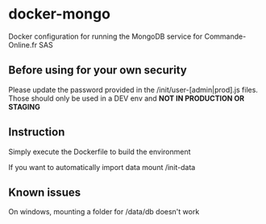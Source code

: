 # docker-mongo
Docker configuration for running the MongoDB service for Commande-Online.fr SAS

## Before using for your own security
Please update the password provided in the /init/user-[admin|prod].js files. Those should only be used in a DEV env and **NOT IN PRODUCTION OR STAGING**

## Instruction
Simply execute the Dockerfile to build the environment

If you want to automatically import data mount /init-data

## Known issues
On windows, mounting a folder for /data/db doesn't work
